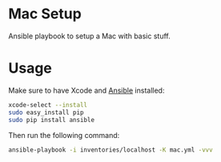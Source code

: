 # Mac Setup
Ansible playbook to setup a Mac with basic stuff.

# Usage
Make sure to have Xcode and [Ansible](http://docs.ansible.com/ansible/intro_installation.html#latest-releases-via-pip) installed:

```sh
xcode-select --install
sudo easy_install pip
sudo pip install ansible
```

Then run the following command:

```sh
ansible-playbook -i inventories/localhost -K mac.yml -vvv
```
